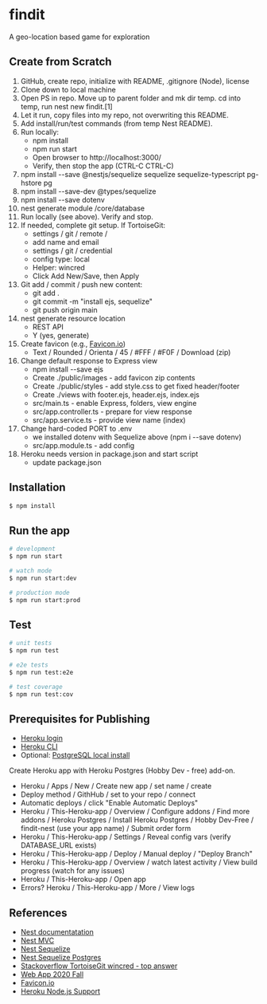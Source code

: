 # findit
A geo-location based game for exploration

## Create from Scratch

1. GitHub, create repo, initialize with README, .gitignore (Node), license
2. Clone down to local machine
3. Open PS in repo. Move up to parent folder and mk dir temp. cd into temp, run nest new findit.[1]
4. Let it run, copy files into my repo, not overwriting this README.
5. Add install/run/test commands (from temp Nest README). 
6. Run locally: 
    - npm install
    - npm run start
    - Open browser to http://localhost:3000/
    - Verify, then stop the app (CTRL-C CTRL-C)
7. npm install --save @nestjs/sequelize sequelize sequelize-typescript pg-hstore pg
8. npm install --save-dev @types/sequelize
9. npm install --save dotenv 
10. nest generate module /core/database
11. Run locally (see above). Verify and stop.
12. If needed, complete git setup. If TortoiseGit:
    - settings / git / remote / 
    - add name and email
    - settings / git / credential
    - config type: local
    - Helper: wincred
    - Click Add New/Save, then Apply
13. Git add / commit / push new content:
    - git add .
    - git commit -m "install ejs, sequelize"
    - git push origin main
14. nest generate resource location
    - REST API
    - Y (yes, generate)
15. Create favicon (e.g., [Favicon.io](https://favicon.io/))
    - Text / Rounded / Orienta / 45 / #FFF / #F0F / Download (zip)
16. Change default response to Express view
    - npm install --save ejs
    - Create ./public/images - add favicon zip contents 
    - Create ./public/styles - add style.css to get fixed header/footer
    - Create ./views with footer.ejs, header.ejs, index.ejs
    - src/main.ts - enable Express, folders, view engine
    - src/app.controller.ts - prepare for view response
    - src/app.service.ts - provide view name (index)
17. Change hard-coded PORT to .env
    - we installed dotenv with Sequelize above (npm i --save dotenv)
    - src/app.module.ts - add config
18. Heroku needs version in package.json and start script
    - update package.json 

## Installation

```bash
$ npm install
```

## Run the app

```bash
# development
$ npm run start

# watch mode
$ npm run start:dev

# production mode
$ npm run start:prod
```

## Test

```bash
# unit tests
$ npm run test

# e2e tests
$ npm run test:e2e

# test coverage
$ npm run test:cov
```

## Prerequisites for Publishing

- [Heroku login](https://id.heroku.com/login)
- [Heroku CLI](https://devcenter.heroku.com/articles/getting-started-with-nodejs#set-up)
- Optional: [PostgreSQL local install](https://www.enterprisedb.com/downloads/postgres-postgresql-downloads)

Create Heroku app with Heroku Postgres (Hobby Dev - free) add-on.

- Heroku / Apps / New / Create new app / set name / create
- Deploy method / GithHub / set to your repo / connect
- Automatic deploys / click "Enable Automatic Deploys"
- Heroku / This-Heroku-app / Overview / Configure addons / Find more addons / Heroku Postgres / Install Heroku Postgres / Hobby Dev-Free / findit-nest (use your app name) / Submit order form
- Heroku / This-Heroku-app / Settings / Reveal config vars (verify  DATABASE_URL exists)
- Heroku / This-Heroku-app / Deploy / Manual deploy / "Deploy Branch"
- Heroku / This-Heroku-app / Overview / watch latest activity / View build progress (watch for any issues)
- Heroku / This-Heroku-app / Open app 
- Errors? Heroku / This-Heroku-app / More / View logs

## References

- [Nest documentatation](https://docs.nestjs.com/)
- [Nest MVC](https://docs.nestjs.com/techniques/mvc)
- [Nest Sequelize](https://docs.nestjs.com/techniques/database#sequelize-integration)
- [Nest Sequelize Postgres](https://www.freecodecamp.org/news/build-web-apis-with-nestjs-beginners-guide/)
- [Stackoverflow TortoiseGit wincred - top answer](https://stackoverflow.com/questions/14000173/tortoisegit-save-user-authentication-credentials)
- [Web App 2020 Fall](https://github.com/denisecase/findit)
- [Favicon.io](https://favicon.io/)
- [Heroku Node.js Support](https://devcenter.heroku.com/articles/nodejs-support)
